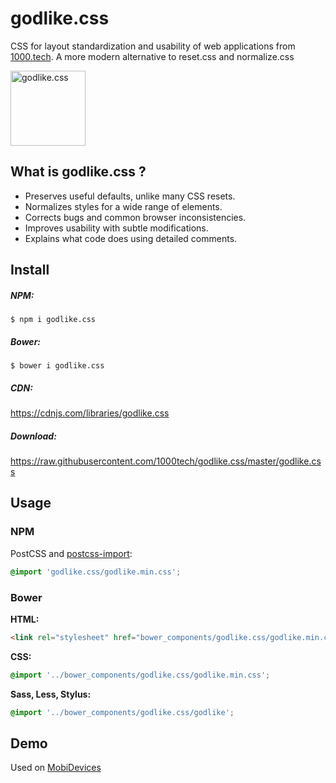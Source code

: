 # godlike.css
CSS for layout standardization and usability of web applications from [1000.tech](http://1000.tech). 
A more modern alternative to reset.css and normalize.css

<a href="https://github.com/1000tech/godlike.css">
<img
  src="http://1000.tech/img/pages/godlike/godlike.png" alt="godlike.css"
  width="120" height="120">
</a>

## What is godlike.css ?

* Preserves useful defaults, unlike many CSS resets.
* Normalizes styles for a wide range of elements.
* Corrects bugs and common browser inconsistencies.
* Improves usability with subtle modifications.
* Explains what code does using detailed comments.

## Install

##### NPM:

    $ npm i godlike.css

##### Bower:

    $ bower i godlike.css
    
##### CDN:

 https://cdnjs.com/libraries/godlike.css
    
##### Download:

 https://raw.githubusercontent.com/1000tech/godlike.css/master/godlike.css

## Usage

### NPM

PostCSS and [postcss-import](https://github.com/postcss/postcss-import):

```css
@import 'godlike.css/godlike.min.css';
```

### Bower

**HTML:**

```html
<link rel="stylesheet" href="bower_components/godlike.css/godlike.min.css">
```

**CSS:**

```css
@import '../bower_components/godlike.css/godlike.min.css';
```

**Sass, Less, Stylus:**

```css
@import '../bower_components/godlike.css/godlike';
```

## Demo
Used on [MobiDevices](https://mobidevices.ru)
